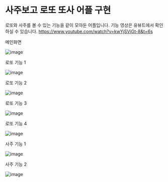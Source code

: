 # 사주보고 로또 또사 어플 구현
로또와 사주를 볼 수 있는 기능을 같이 모아둔 어플입니다.
기능 영상은 유뷰트에서 확인하실 수 있습니다. https://www.youtube.com/watch?v=kwYjSViGt-8&t=6s



메인화면

![image](https://user-images.githubusercontent.com/83442902/216619087-27057685-072f-44ae-9d72-02198fa64298.png)


로또 기능 1

![image](https://user-images.githubusercontent.com/83442902/216618616-2c17ea48-914f-4b2d-84c7-a609da31aaa4.png)

로또 기능 2

![image](https://user-images.githubusercontent.com/83442902/216618661-07a642ee-38a3-4207-a459-eecd7017dfc8.png)


로또 기능 3

![image](https://user-images.githubusercontent.com/83442902/216618693-4211cfe0-a686-4b64-90ad-2d1410d05549.png)


로또 기능 4

![image](https://user-images.githubusercontent.com/83442902/216618813-9b042fec-71cf-4388-a3bf-2f212b517bf9.png)


사주 기능 1

![image](https://user-images.githubusercontent.com/83442902/216618872-c1956560-37ab-4de1-b26a-a4740f78a848.png)


사주 기능 2

![image](https://user-images.githubusercontent.com/83442902/216618915-a0572b5b-33d6-4f5a-8620-65a54833a38e.png)

